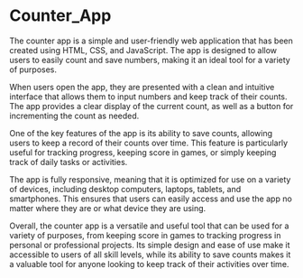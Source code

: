# Counter_App

The counter app is a simple and user-friendly web application that has been created using HTML, CSS, and JavaScript. The app is designed to allow users to easily count and save numbers, making it an ideal tool for a variety of purposes.

When users open the app, they are presented with a clean and intuitive interface that allows them to input numbers and keep track of their counts. The app provides a clear display of the current count, as well as a button for incrementing the count as needed.

One of the key features of the app is its ability to save counts, allowing users to keep a record of their counts over time. This feature is particularly useful for tracking progress, keeping score in games, or simply keeping track of daily tasks or activities.

The app is fully responsive, meaning that it is optimized for use on a variety of devices, including desktop computers, laptops, tablets, and smartphones. This ensures that users can easily access and use the app no matter where they are or what device they are using.

Overall, the counter app is a versatile and useful tool that can be used for a variety of purposes, from keeping score in games to tracking progress in personal or professional projects. Its simple design and ease of use make it accessible to users of all skill levels, while its ability to save counts makes it a valuable tool for anyone looking to keep track of their activities over time.
